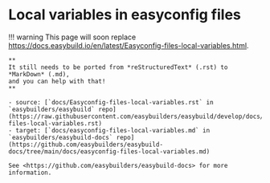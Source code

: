 # Local variables in easyconfig files

!!! warning
    This page will soon replace <https://docs.easybuild.io/en/latest/Easyconfig-files-local-variables.html>.

    **
    It still needs to be ported from *reStructuredText* (.rst) to *MarkDown* (.md),  
    and you can help with that!
    **

    - source: [`docs/Easyconfig-files-local-variables.rst` in `easybuilders/easybuild` repo](https://raw.githubusercontent.com/easybuilders/easybuild/develop/docs/Easyconfig-files-local-variables.rst)
    - target: [`docs/easyconfig-files-local-variables.md` in `easybuilders/easybuild-docs` repo](https://github.com/easybuilders/easybuild-docs/tree/main/docs/easyconfig-files-local-variables.md)

    See <https://github.com/easybuilders/easybuild-docs> for more information.
